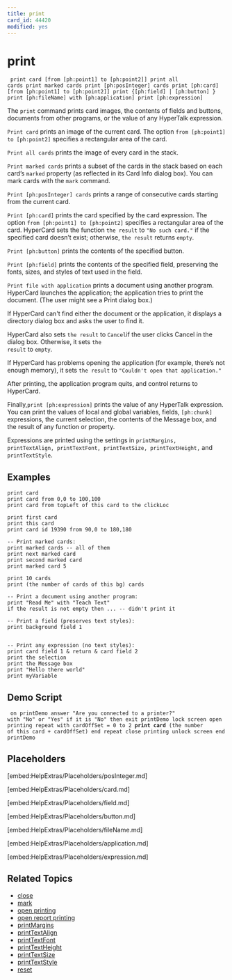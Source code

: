 ```yaml
---
title: print
card_id: 44420
modified: yes
---
```


# print

<code><pre>
print card [from [ph:point1] to [ph:point2]]
print all cards
print marked cards
print [ph:posInteger] cards
print [ph:card] [from [ph:point1] to [ph:point2]]
print {[ph:field] | [ph:button] }
print [ph:fileName] with [ph:application]
print [ph:expression]
</pre></code>


The <code>print</code> command prints card images, the contents of fields and buttons, documents from other programs, or the value of any HyperTalk expression.

<code>Print card</code> prints an image of the current card. The option <code>from [ph:point1] to [ph:point2]</code> specifies a rectangular area of the card.

<code>Print all cards</code> prints the image of every card in the stack.

<code>Print marked cards</code> prints a subset of the cards in the stack based on each card’s <code>marked</code> property (as reflected in its Card Info dialog box). You can mark cards with the <code>mark</code> command.

<code>Print [ph:posInteger] cards</code> prints a range of consecutive cards starting from the current card.

<code>Print [ph:card]</code> prints the card specified by the card expression. The option <code>from [ph:point1] to [ph:point2]</code> specifies a rectangular area of the card. HyperCard sets the function <code>the result</code> to <code>"No such card."</code> if the specified card doesn’t exist; otherwise, <code>the result</code> returns <code>empty</code>.

<code>Print [ph:button]</code> prints the contents of the specified button.

<code>Print [ph:field]</code> prints the contents of the specified field, preserving the fonts, sizes, and styles of text used in the field.

<code>Print file with application</code> prints a document using another program. HyperCard launches the application; the application tries to print the document. (The user might see a Print dialog box.)

If HyperCard can't find either the document or the application, it displays a directory dialog box and asks the user to find it.

HyperCard also sets <code>the result</code> to <code>Cancel</code>if the user clicks Cancel in the dialog box. Otherwise, it sets <code>the result</code> to <code>empty</code>.

If HyperCard has problems opening the application (for example, there’s not enough memory), it sets <code>the result</code> to <code>"Couldn't open that application."</code>

After printing, the application program quits, and control returns to HyperCard.

Finally,<code>print [ph:expression]</code> prints the value of any HyperTalk expression. You can print the values of local and global variables, fields, <code>[ph:chunk]</code> expressions, the current selection, the contents of the Message box, and the result of any function or property.

Expressions are printed using the settings in <code>printMargins, printTextAlign, printTextFont, printTextSize, printTextHeight,</code> and <code>printTextStyle</code>.

## Examples

```
print card
print card from 0,0 to 100,100
print card from topLeft of this card to the clickLoc

print first card
print this card
print card id 19390 from 90,0 to 180,180

-- Print marked cards:
print marked cards -- all of them
print next marked card
print second marked card
print marked card 5

print 10 cards
print (the number of cards of this bg) cards

-- Print a document using another program:
print "Read Me" with "Teach Text"
if the result is not empty then ... -- didn't print it

-- Print a field (preserves text styles):
print background field 1


-- Print any expression (no text styles):
print card field 1 & return & card field 2
print the selection
print the Message box
print "Hello there world"
print myVariable
```

## Demo Script

<code><pre>
on printDemo
  answer "Are you connected to a printer?" with "No" or "Yes"
  if it is "No" then exit printDemo
  lock screen
  open printing
  repeat with cardOffSet = 0 to 2
    <b>print card</b> (the number of this card + cardOffSet)
  end repeat
  close printing
  unlock screen
end printDemo
</pre></code>

## Placeholders

[embed:HelpExtras/Placeholders/posInteger.md]

[embed:HelpExtras/Placeholders/card.md]

[embed:HelpExtras/Placeholders/field.md]

[embed:HelpExtras/Placeholders/button.md]

[embed:HelpExtras/Placeholders/fileName.md]

[embed:HelpExtras/Placeholders/application.md]

[embed:HelpExtras/Placeholders/expression.md]

## Related Topics

* [close](/HyperTalkReference/commands/close)
* [mark](/HyperTalkReference/commands/mark)
* [open printing](/HyperTalkReference/commands/open-printing)
* [open report printing](/HyperTalkReference/commands/open-report-printing)
* [printMargins](/HyperTalkReference/properties/printMargins)
* [printTextAlign](/HyperTalkReference/properties/printTextAlign)
* [printTextFont](/HyperTalkReference/properties/printTextFont)
* [printTextHeight](/HyperTalkReference/properties/printTextHeight)
* [printTextSize](/HyperTalkReference/properties/printTextSize)
* [printTextStyle](/HyperTalkReference/properties/printTextStyle)
* [reset](/HyperTalkReference/commands/reset)
